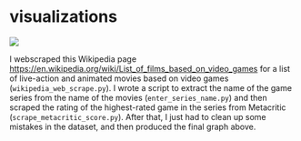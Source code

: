 # visualizations

![ ](https://i.imgur.com/UbbLKlj.png)

I webscraped this Wikipedia page https://en.wikipedia.org/wiki/List_of_films_based_on_video_games for a list of live-action and animated movies based on video games (```wikipedia_web_scrape.py```). I wrote a script to extract the name of the game series from the name of the movies (```enter_series_name.py```) and then scraped the rating of the highest-rated game in the series from Metacritic (```scrape_metacritic_score.py```). After that, I just had to clean up some mistakes in the dataset, and then produced the final graph above.
